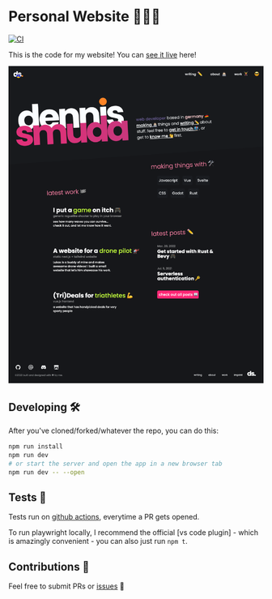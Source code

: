 # Personal Website 👨🏻‍💻

[![CI](https://github.com/DennisSmuda/dennissmuda-website/actions/workflows/main.yml/badge.svg)](https://github.com/DennisSmuda/dennissmuda-website/actions/workflows/main.yml)

This is the code for my website! You can [see it live](https://dennissmuda.com/) here!

<!-- ![screenshot](./screenshot.png) -->

![screenshot dark](./screenshot-dark.png)

## Developing 🛠

After you've cloned/forked/whatever the repo, you can do this:

```bash
npm run install
npm run dev
# or start the server and open the app in a new browser tab
npm run dev -- --open
```

## Tests 🧪

Tests run on [github actions](https://github.com/DennisSmuda/dennissmuda-website/actions), everytime a PR gets opened.

To run playwright locally, I recommend the official [vs code plugin] - which is amazingly convenient - you can also just run `npm t`.

## Contributions 🥁

Feel free to submit PRs or [issues](https://github.com/DennisSmuda/dennissmuda-website/issues) 👋
